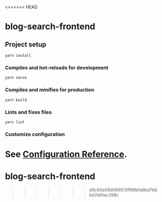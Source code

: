 <<<<<<< HEAD
# blog-search-frontend

## Project setup
```
yarn install
```

### Compiles and hot-reloads for development
```
yarn serve
```

### Compiles and minifies for production
```
yarn build
```

### Lints and fixes files
```
yarn lint
```

### Customize configuration
See [Configuration Reference](https://cli.vuejs.org/config/).
=======
# blog-search-frontend
>>>>>>> d9c60a09d069513ff89bfa6bd7bbbd7d41ac398c
